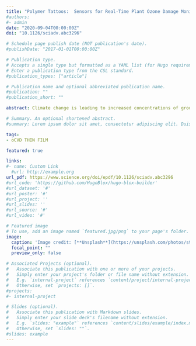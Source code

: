 ```yaml
---
title: "Polymer Tattoos:  Sensors for Real-Time Plant Ozone Damage Monitoring"
#authors:
#- admin
date: "2020-09-04T00:00:00Z"
doi: "10.1126/sciadv.abc3296"

# Schedule page publish date (NOT publication's date).
#publishDate: "2017-01-01T00:00:00Z"

# Publication type.
# Accepts a single type but formatted as a YAML list (for Hugo requirements).
# Enter a publication type from the CSL standard.
#publication_types: ["article"]

# Publication name and optional abbreviated publication name.
#publication: ""
#publication_short: ""

abstract: Climate change is leading to increased concentrations of ground-level ozone in farms and orchards. Persistent ozone exposure causes irreversible oxidative damage to plants and reduces crop yield, threatening food supply chains. Here, we show that vapor-deposited conducting polymer tattoos on plant leaves can be used to perform on-site impedance analysis, which accurately reveals ozone damage, even at low exposure levels. Oxidative damage produces a unique change in the high-frequency (>104 Hz) impedance and phase signals of leaves, which is not replicated by other abiotic stressors, such as drought. The polymer tattoos are resilient against ozone- induced chemical degradation and persist on the leaves of fruiting plants, thus allowing for frequent and long- term monitoring of cellular ozone damage in economically important crops, such as grapes and apples.

# Summary. An optional shortened abstract.
#summary: Lorem ipsum dolor sit amet, consectetur adipiscing elit. Duis posuere tellus ac convallis placerat. Proin tincidunt magna sed ex sollicitudin condimentum.

tags:
- oCVD THIN FILM

featured: true

links:
#- name: Custom Link
  #url: http://example.org
url_pdf: https://www.science.org/doi/epdf/10.1126/sciadv.abc3296
#url_code: 'https://github.com/HugoBlox/hugo-blox-builder'
#url_dataset: '#'
#url_poster: '#'
#url_project: ''
#url_slides: ''
#url_source: '#'
#url_video: '#'

# Featured image
# To use, add an image named `featured.jpg/png` to your page's folder. 
image:
  caption: 'Image credit: [**Unsplash**](https://unsplash.com/photos/s9CC2SKySJM)'
  focal_point: ""
  preview_only: false

# Associated Projects (optional).
#   Associate this publication with one or more of your projects.
#   Simply enter your project's folder or file name without extension.
#   E.g. `internal-project` references `content/project/internal-project/index.md`.
#   Otherwise, set `projects: []`.
#projects:
#- internal-project

# Slides (optional).
#   Associate this publication with Markdown slides.
#   Simply enter your slide deck's filename without extension.
#   E.g. `slides: "example"` references `content/slides/example/index.md`.
#   Otherwise, set `slides: ""`.
#slides: example
---
```


